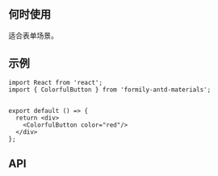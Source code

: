 ## 何时使用

适合表单场景。

## 示例

```tsx
import React from 'react';
import { ColorfulButton } from 'formily-antd-materials';


export default () => {
  return <div>
    <ColorfulButton color="red"/>
  </div>
};
```

## API

<API hideTitle  src="@/components/colorful-button/colorful-button.tsx" />
